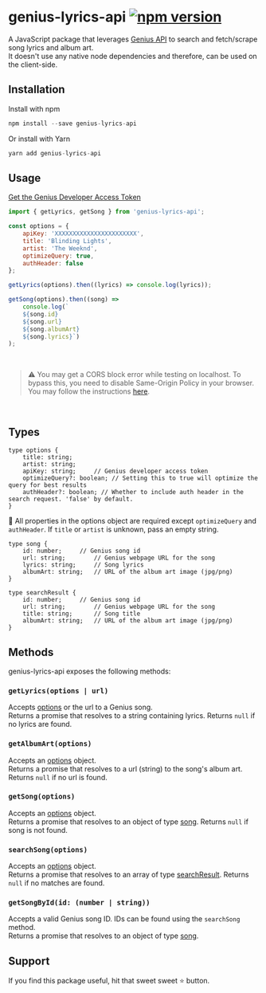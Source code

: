 # genius-lyrics-api [![npm version](https://img.shields.io/npm/v/genius-lyrics-api.svg?style=flat)](https://www.npmjs.com/package/genius-lyrics-api)

A JavaScript package that leverages [Genius API](https://genius.com/developers) to search and fetch/scrape song lyrics and album art.<br/>It doesn't use any native node dependencies and therefore, can be used on the client-side.

## Installation

Install with npm

```js
npm install --save genius-lyrics-api
```

Or install with Yarn

```js
yarn add genius-lyrics-api
```

## Usage

[Get the Genius Developer Access Token](https://genius.com/developers)
<br>

```js
import { getLyrics, getSong } from 'genius-lyrics-api';
```

```js
const options = {
	apiKey: 'XXXXXXXXXXXXXXXXXXXXXXX',
	title: 'Blinding Lights',
	artist: 'The Weeknd',
	optimizeQuery: true,
	authHeader: false
};

getLyrics(options).then((lyrics) => console.log(lyrics));

getSong(options).then((song) =>
	console.log(`
	${song.id}
	${song.url}
	${song.albumArt}
	${song.lyrics}`)
);
```

<br>

> :warning: You may get a CORS block error while testing on localhost. To bypass this, you need to disable Same-Origin Policy in your browser. You may follow the instructions [here](https://stackoverflow.com/questions/3102819/disable-same-origin-policy-in-chrome).

<br>

## Types

```
type options {
	title: string;
	artist: string;
	apiKey: string;		// Genius developer access token
	optimizeQuery?: boolean; // Setting this to true will optimize the query for best results
	authHeader?: boolean; // Whether to include auth header in the search request. 'false' by default.
}

```

🚨 All properties in the options object are required except `optimizeQuery` and `authHeader`. If `title` or `artist` is unknown, pass an empty string.

```
type song {
	id: number;		// Genius song id
	url: string;		// Genius webpage URL for the song
	lyrics: string;		// Song lyrics
	albumArt: string;	// URL of the album art image (jpg/png)
}

```

```
type searchResult {
	id: number;		// Genius song id
	url: string;		// Genius webpage URL for the song
	title: string;		// Song title
	albumArt: string;	// URL of the album art image (jpg/png)
}
```

## Methods

genius-lyrics-api exposes the following methods:

### `getLyrics(options | url)`

Accepts [options](#types) or the url to a Genius song. <br/>
Returns a promise that resolves to a string containing lyrics. Returns `null` if no lyrics are found.

### `getAlbumArt(options)`

Accepts an [options](#types) object. <br/>
Returns a promise that resolves to a url (string) to the song's album art. Returns `null` if no url is found.

### `getSong(options)`

Accepts an [options](#types) object. <br/>
Returns a promise that resolves to an object of type [song](#types). Returns `null` if song is not found.

### `searchSong(options)`

Accepts an [options](#types) object. <br/>
Returns a promise that resolves to an array of type [searchResult](#types). Returns `null` if no matches are found.

### `getSongById(id: (number | string))`

Accepts a valid Genius song ID. IDs can be found using the `searchSong` method. <br/>
Returns a promise that resolves to an object of type [song](#types).

## Support

If you find this package useful, hit that sweet sweet ⭐️ button.
